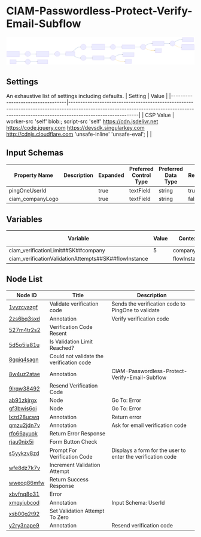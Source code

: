 # CIAM-Passwordless-Protect-Verify-Email-Subflow

![Flowchart Diagram](CIAMPasswordlessProtectVerifyEmailSubflow.svg) 

## Settings
An exhaustive list of settings including defaults.
| Setting                          | Value                                                                                                                                                                                   |
|----------------------------------|-----------------------------------------------------------------------------------------------------------------------------------------------------------------------------------------|
| CSP Value                        | worker-src &#39;self&#39; blob:; script-src &#39;self&#39; https://cdn.jsdelivr.net https://code.jquery.com https://devsdk.singularkey.com http://cdnjs.cloudflare.com &#39;unsafe-inline&#39; &#39;unsafe-eval&#39;; | 
 |

## Input Schemas
| Property Name | Description | Expanded | Preferred Control Type | Preferred Data Type | Required |
|----------------------------------|-----------------|-----------------|-----------------|-----------------|-----------------|
| pingOneUserId |  | true | textField | string | true | 
 | ciam_companyLogo |  | true | textField | string | false | 
 


## Variables
| Variable | Value | Context | Display Name | Field Type | Min | Max | Mutable | Type |                                                                                                                                                                
|----------------------------------|-----------------|-----------------|-----------------|-----------------|-----------------|-----------------|-----------------|-----------------|
| ciam_verificationLimit##SK##company | 5 | company |  | number | 0 | 2000 | false | property | 
 | ciam_verificationValidationAttempts##SK##flowInstance |  | flowInstance |  | number | 0 | 2000 | true | property | 
 



## Node List
| Node ID | Title | Description |
|----------------------------------|-----------------|-----------------|
| [1vyzcyazgf](./nodes/1vyzcyazgf.md) | Validate verification code | Sends the verification code to PingOne to validate | 
 | [2zs6bq3sxd](./nodes/2zs6bq3sxd.md) | Annotation | Verify verification code | 
 | [527m4tr2s2](./nodes/527m4tr2s2.md) | Verification Code Resent |  | 
 | [5d5o5ia81u](./nodes/5d5o5ia81u.md) | Is Validation Limit Reached? |  | 
 | [8gqiq4sagn](./nodes/8gqiq4sagn.md) | Could not validate the verification code |  | 
 | [8w4uz2atae](./nodes/8w4uz2atae.md) | Annotation | CIAM-Passwordless-Protect-Verify-Email-Subflow | 
 | [9lrqw38492](./nodes/9lrqw38492.md) | Resend Verification Code |  | 
 | [ab91zkjrgx](./nodes/ab91zkjrgx.md) | Node | Go To: Error | 
 | [gf3bwis6oi](./nodes/gf3bwis6oi.md) | Node | Go To: Error | 
 | [lxzd28ucwq](./nodes/lxzd28ucwq.md) | Annotation | Return error | 
 | [qmzu2jdn7v](./nodes/qmzu2jdn7v.md) | Annotation | Ask for email verification code | 
 | [rfo66ayuok](./nodes/rfo66ayuok.md) | Return Error Response |  | 
 | [rjau0njx5i](./nodes/rjau0njx5i.md) | Form Button Check |  | 
 | [s5yykzv8zd](./nodes/s5yykzv8zd.md) | Prompt For Verification Code | Displays a form for the user to enter the verification code | 
 | [wfe8dz7k7v](./nodes/wfe8dz7k7v.md) | Increment Validation Attempt |  | 
 | [wweoq86mfw](./nodes/wweoq86mfw.md) | Return Success Response |  | 
 | [xbvfnq8o31](./nodes/xbvfnq8o31.md) | Error |  | 
 | [xmqyiubcod](./nodes/xmqyiubcod.md) | Annotation | Input Schema: UserId | 
 | [xsb00g2t92](./nodes/xsb00g2t92.md) | Set Validation Attempt To Zero |  | 
 | [y2ry3nape9](./nodes/y2ry3nape9.md) | Annotation | Resend verification code | 
 